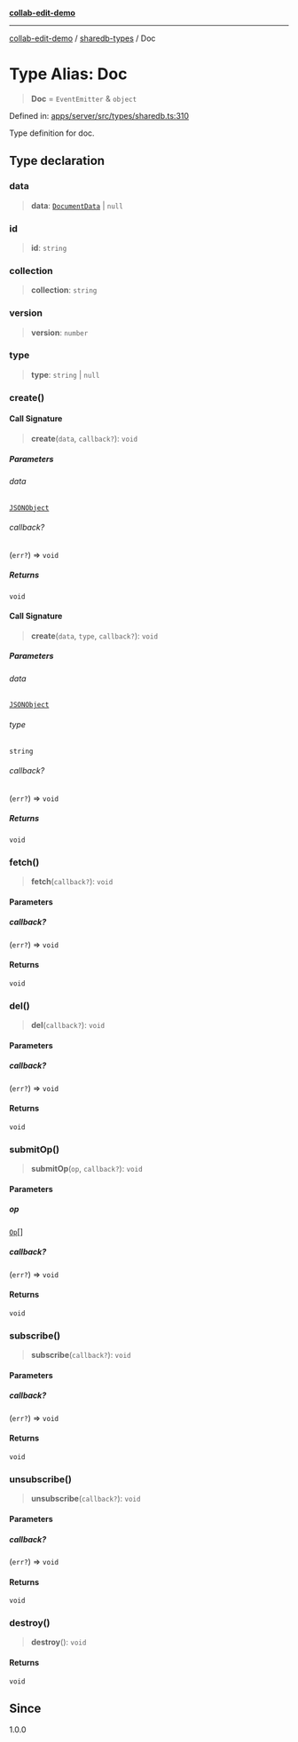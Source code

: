 [**collab-edit-demo**](../../README.md)

***

[collab-edit-demo](../../README.md) / [sharedb-types](../README.md) / Doc

# Type Alias: Doc

> **Doc** = `EventEmitter` & `object`

Defined in: [apps/server/src/types/sharedb.ts:310](https://github.com/austyle-io/pub-sub-demo/blob/00b2f1e9b947d5e964db5c3be9502513c4374263/apps/server/src/types/sharedb.ts#L310)

Type definition for doc.

## Type declaration

### data

> **data**: [`DocumentData`](DocumentData.md) \| `null`

### id

> **id**: `string`

### collection

> **collection**: `string`

### version

> **version**: `number`

### type

> **type**: `string` \| `null`

### create()

#### Call Signature

> **create**(`data`, `callback?`): `void`

##### Parameters

###### data

[`JSONObject`](JSONObject.md)

###### callback?

(`err?`) => `void`

##### Returns

`void`

#### Call Signature

> **create**(`data`, `type`, `callback?`): `void`

##### Parameters

###### data

[`JSONObject`](JSONObject.md)

###### type

`string`

###### callback?

(`err?`) => `void`

##### Returns

`void`

### fetch()

> **fetch**(`callback?`): `void`

#### Parameters

##### callback?

(`err?`) => `void`

#### Returns

`void`

### del()

> **del**(`callback?`): `void`

#### Parameters

##### callback?

(`err?`) => `void`

#### Returns

`void`

### submitOp()

> **submitOp**(`op`, `callback?`): `void`

#### Parameters

##### op

[`Op`](Op.md)[]

##### callback?

(`err?`) => `void`

#### Returns

`void`

### subscribe()

> **subscribe**(`callback?`): `void`

#### Parameters

##### callback?

(`err?`) => `void`

#### Returns

`void`

### unsubscribe()

> **unsubscribe**(`callback?`): `void`

#### Parameters

##### callback?

(`err?`) => `void`

#### Returns

`void`

### destroy()

> **destroy**(): `void`

#### Returns

`void`

## Since

1.0.0
